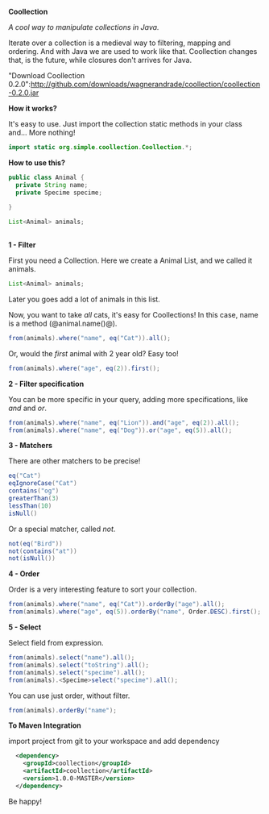 **Coollection**

*A cool way to manipulate collections in Java.*

Iterate over a collection is a medieval way to filtering, mapping and ordering. And with Java we are used to work like that. Coollection changes that, is the future, while closures don't arrives for Java.

"Download Coollection 0.2.0":http://github.com/downloads/wagnerandrade/coollection/coollection-0.2.0.jar

**How it works?**

It's easy to use. Just import the collection static methods in your class and... More nothing!

```java 
import static org.simple.coollection.Coollection.*;
``` 

**How to use this?**

```java
public class Animal {
  private String name;
  private Specime specime;
  
}

List<Animal> animals;
  
```


**1 - Filter**

First you need a Collection. Here we create a Animal List, and we called it animals.

```java
List<Animal> animals;
```

Later you goes add a lot of animals in this list.

Now, you want to take *all* cats, it's easy for Coollections! In this case, name is a method (@animal.name()@).

```java
from(animals).where("name", eq("Cat")).all();
```

Or, would the *first* animal with 2 year old? Easy too!

```java
from(animals).where("age", eq(2)).first();
```

**2 - Filter specification**

You can be more specific in your query, adding more specifications, like *and* and *or*.

```java
from(animals).where("name", eq("Lion")).and("age", eq(2)).all();
from(animals).where("name", eq("Dog")).or("age", eq(5)).all();
```

**3 - Matchers**

There are other matchers to be precise!

```java
eq("Cat")
eqIgnoreCase("Cat")
contains("og")
greaterThan(3)
lessThan(10)
isNull()
```

Or a special matcher, called *not*.

```java
not(eq("Bird"))
not(contains("at"))
not(isNull())
```

**4 - Order**

Order is a very interesting feature to sort your collection.

```java
from(animals).where("name", eq("Cat")).orderBy("age").all();
from(animals).where("age", eq(5)).orderBy("name", Order.DESC).first();
```

**5 - Select**

Select field from expression.

```java
from(animals).select("name").all();
from(animals).select("toString").all();
from(animals).select("specime").all();
from(animals).<Specime>select("specime").all();
```


You can use just order, without filter.

```java
from(animals).orderBy("name");
```


**To Maven Integration**

import project from git to your workspace and add dependency

```xml
  <dependency>
    <groupId>coollection</groupId>
    <artifactId>coollection</artifactId>
    <version>1.0.0-MASTER</version>
  </dependency>
```


Be happy!
